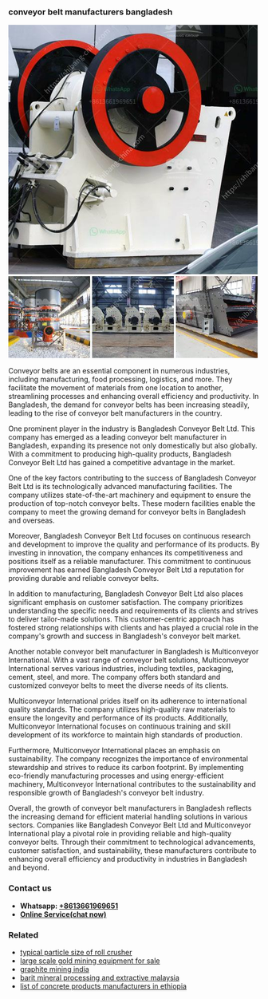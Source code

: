 <h3>conveyor belt manufacturers bangladesh</h3><img src='1706755618.jpg' alt=''><p>Conveyor belts are an essential component in numerous industries, including manufacturing, food processing, logistics, and more. They facilitate the movement of materials from one location to another, streamlining processes and enhancing overall efficiency and productivity. In Bangladesh, the demand for conveyor belts has been increasing steadily, leading to the rise of conveyor belt manufacturers in the country.</p><p>One prominent player in the industry is Bangladesh Conveyor Belt Ltd. This company has emerged as a leading conveyor belt manufacturer in Bangladesh, expanding its presence not only domestically but also globally. With a commitment to producing high-quality products, Bangladesh Conveyor Belt Ltd has gained a competitive advantage in the market.</p><p>One of the key factors contributing to the success of Bangladesh Conveyor Belt Ltd is its technologically advanced manufacturing facilities. The company utilizes state-of-the-art machinery and equipment to ensure the production of top-notch conveyor belts. These modern facilities enable the company to meet the growing demand for conveyor belts in Bangladesh and overseas.</p><p>Moreover, Bangladesh Conveyor Belt Ltd focuses on continuous research and development to improve the quality and performance of its products. By investing in innovation, the company enhances its competitiveness and positions itself as a reliable manufacturer. This commitment to continuous improvement has earned Bangladesh Conveyor Belt Ltd a reputation for providing durable and reliable conveyor belts.</p><p>In addition to manufacturing, Bangladesh Conveyor Belt Ltd also places significant emphasis on customer satisfaction. The company prioritizes understanding the specific needs and requirements of its clients and strives to deliver tailor-made solutions. This customer-centric approach has fostered strong relationships with clients and has played a crucial role in the company's growth and success in Bangladesh's conveyor belt market.</p><p>Another notable conveyor belt manufacturer in Bangladesh is Multiconveyor International. With a vast range of conveyor belt solutions, Multiconveyor International serves various industries, including textiles, packaging, cement, steel, and more. The company offers both standard and customized conveyor belts to meet the diverse needs of its clients.</p><p>Multiconveyor International prides itself on its adherence to international quality standards. The company utilizes high-quality raw materials to ensure the longevity and performance of its products. Additionally, Multiconveyor International focuses on continuous training and skill development of its workforce to maintain high standards of production.</p><p>Furthermore, Multiconveyor International places an emphasis on sustainability. The company recognizes the importance of environmental stewardship and strives to reduce its carbon footprint. By implementing eco-friendly manufacturing processes and using energy-efficient machinery, Multiconveyor International contributes to the sustainability and responsible growth of Bangladesh's conveyor belt industry.</p><p>Overall, the growth of conveyor belt manufacturers in Bangladesh reflects the increasing demand for efficient material handling solutions in various sectors. Companies like Bangladesh Conveyor Belt Ltd and Multiconveyor International play a pivotal role in providing reliable and high-quality conveyor belts. Through their commitment to technological advancements, customer satisfaction, and sustainability, these manufacturers contribute to enhancing overall efficiency and productivity in industries in Bangladesh and beyond.</p><h3>Contact us</h3><ul><li><strong>Whatsapp:&nbsp;<a href="https://wa.me/8613661969651">+8613661969651</a></strong></li><li><a href="https://swt.shibang-china.com/?git&amp;zhl&amp;conveyor belt manufacturers bangladesh"><strong>Online Service(chat now)</strong></a></li></ul><h3>Related</h3><ul><li><a href='typical particle size of roll crusher.md'>typical particle size of roll crusher</a></li><li><a href='large scale gold mining equipment for sale.md'>large scale gold mining equipment for sale</a></li><li><a href='graphite mining india.md'>graphite mining india</a></li><li><a href='barit mineral processing and extractive malaysia.md'>barit mineral processing and extractive malaysia</a></li><li><a href='list of concrete products manufacturers in ethiopia.md'>list of concrete products manufacturers in ethiopia</a></li></ul>